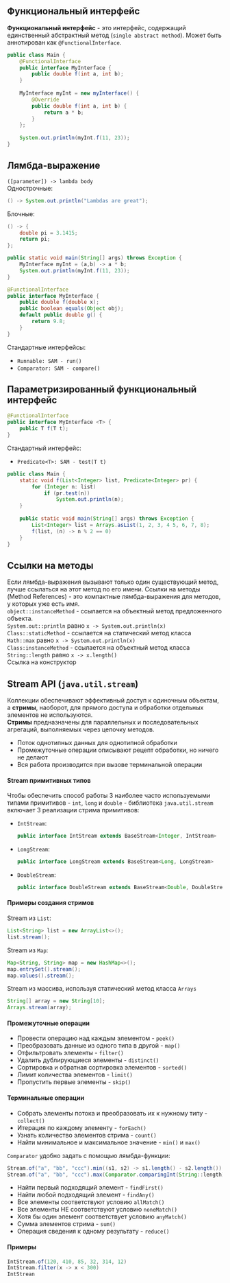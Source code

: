 ## Функциональный интерфейс
**Функциональный интерфейс** - это интерфейс, содержащий единственный абстрактный метод (`single abstract method`). Может быть аннотирован как `@FunctionalInterface`.
```java
public class Main {
	@FunctionalInterface
	public interface MyInterface {
		public double f(int a, int b);
	}
	
	MyInterface myInt = new myInterface() {
		@Override
		public double f(int a, int b) {
			return a * b;
		}
	};
	
	System.out.println(myInt.f(11, 23));
}
```
## Лямбда-выражение
`([parameter]) -> lambda body`  
Однострочные:
```java
() -> System.out.println("Lambdas are great");
```
Блочные:
```java
() -> {
	double pi = 3.1415;
	return pi;
};
```
  
```java
public static void main(String[] args) throws Exception {
	MyInterface myInt = (a,b) -> a * b;
	System.out.println(myInt.f(11, 23));
}
```
  
```java
@FunctionalInterface
public interface MyInterface {
	public double f(double x);
	public boolean equals(Object obj);
	default public double g() {
		return 9.8;
	}
}
```
Стандартные интерфейсы:
- `Runnable: SAM - run()`
- `Comparator: SAM - compare()`
## Параметризированный функциональный интерфейс
```java
@FunctionalInterface
public interface MyInterface <T> {
	public T f(T t);
}
```
Стандартный интерфейс:
- `Predicate<T>: SAM - test(T t)`
```java
public class Main {
	static void f(List<Integer> list, Predicate<Integer> pr) {
		for (Integer n: list)
			if (pr.test(n))
				System.out.println(n);
	}
	
	public static void main(String[] args) throws Exception {
		List<Integer> list = Arrays.asList(1, 2, 3, 4 5, 6, 7, 8);
		f(list, (n) -> n % 2 == 0)
	}
}
```
## Ссылки на методы
Если лямбда-выражения вызывают только один существующий метод, лучше ссылаться на этот метод по его имени. Ссылки на методы (Method References) - это компактные лямбда-выражения для методов, у которых уже есть имя.  
`object::instanceMethod` - ссылается на объектный метод предложенного объекта.  
`System.out::println` равно `x -> System.out.println(x)`  
`Class::staticMethod` - ссылается на статический метод класса  
`Math::max` равно `x -> System.out.println(x)`  
`Class:instanceMethod` - ссылается на объектный метод класса  
`String::length` равно `x -> x.length()`  
Ссылка на конструктор
## Stream API (`java.util.stream`)
Коллекции обеспечивают эффективный доступ к одиночным объектам, а **стримы**, наоборот, для прямого доступа и обработки отдельных элементов не используются.  
**Стримы** предназначены для параллельных и последовательных агрегаций, выполняемых через цепочку методов.  
- Поток однотипных данных для однотипной обработки
- Промежуточные операции описывают рецепт обработки, но ничего не делают
- Вся работа производится при вызове терминальной операции
#### Stream примитивных типов
Чтобы обеспечить способ работы 3 наиболее часто используемыми типами примитивов - `int`, `long` и `double` - библиотека `java.util.stream` включает 3 реализации стрима примитивов:
- `IntStream`:
	```java
	public interface IntStream extends BaseStream<Integer, IntStream>
	```
- `LongStream`:
	```java
	public interface LongStream extends BaseStream<Long, LongStream>
	```
- `DoubleStream`:
	```java
	public interface DoubleStream extends BaseStream<Double, DoubleStream>
	```
#### Примеры создания стримов
Stream из `List`:
```java
List<String> list = new ArrayList<>();
list.stream();
```
Stream из `Map`:
```java
Map<String, String> map = new HashMap<>();
map.entrySet().stream();
map.values().stream();
```
Stream из массива, используя статический метод класса `Arrays`
```java
String[] array = new String[10];
Arrays.stream(array);
```
#### Промежуточные операции
- Провести операцию над каждым элементом - `peek()`
- Преобразовать данные из одного типа в другой - `map()`
- Отфильтровать элементы - `filter()`
- Удалить дублирующиеся элементы - `distinct()`
- Сортировка и обратная сортировка элементов - `sorted()`
- Лимит количества элементов - `limit()`
- Пропустить первые элементы - `skip()`
#### Терминальные операции
- Собрать элементы потока и преобразовать их к нужному типу - `collect()`
- Итерация по каждому элементу - `forEach()`
- Узнать количество элементов стрима - `count()`
- Найти минимальное и максимальное значение - `min()` и `max()`
  
`Comparator` удобно задать с помощью лямбда-функции:
```java
Stream.of("a", "bb", "ccc").min((s1, s2) -> s1.length() - s2.length()).get();
Stream.of("a", "bb", "ccc").max(Comparator.comparingInt(String::length)).get();
```
- Найти первый подходящий элемент - `findFirst()`
- Найти любой подходящий элемент - `findAny()`
- Все элементы соответствуют условию `allMatch()`
- Все элементы НЕ соответствуют условию `noneMatch()`
- Хотя бы один элемент соответствует условию `anyMatch()`
- Сумма элементов стрима - `sum()`
- Операция сведения к одному результату - `reduce()`
#### Примеры
```java
IntStream.of(120, 410, 85, 32, 314, 12)
IntStream.filter(x -> x < 300)
IntStrean
```